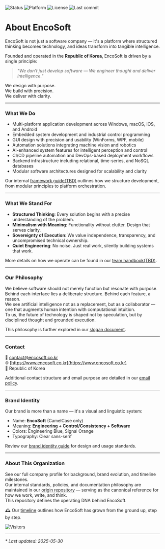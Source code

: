 ![Status](https://img.shields.io/badge/Status-Prototype-orange)
![Platform](https://img.shields.io/badge/Platform-Windows%20%7C%20Mac%20%7C%20iOS%20%7C%20Android-blue)
![License](https://img.shields.io/badge/License-MIT%20%7C%20GPL3-yellow)
![Last commit](https://img.shields.io/github/last-commit/encosoft-kr/.github)

# About EncoSoft

EncoSoft is not just a software company — it's a platform where structured thinking becomes technology, and ideas transform into tangible intelligence.

Founded and operated in the **Republic of Korea**, EncoSoft is driven by a single principle:

> *"We don’t just develop software — We engineer thought and deliver intelligence."*

We design with purpose.   
We build with precision.   
We deliver with clarity.

---

### What We Do

* Multi-platform application development across Windows, macOS, iOS, and Android
* Embedded system development and industrial control programming
* GUI design with precision and usability (WinForms, WPF, mobile)
* Automation solutions integrating machine vision and robotics
* AI-enhanced system features for intelligent perception and control
* CI/CD pipeline automation and DevOps-based deployment workflows
* Backend infrastructure including relational, time-series, and NoSQL databases
* Modular software architectures designed for scalability and clarity

Our internal [framework guide(TBD)]() outlines how we structure development, from modular principles to platform orchestration.

---

### What We Stand For

* **Structured Thinking**: Every solution begins with a precise understanding of the problem.
* **Minimalism with Meaning**: Functionality without clutter. Design that serves clarity.
* **Sovereignty of Execution**: We value independence, transparency, and uncompromised technical ownership.
* **Quiet Engineering**: No noise. Just real work, silently building systems that work.

More details on how we operate can be found in our [team handbook(TBD)]().

---

### Our Philosophy

We believe software should not merely function but resonate with purpose.   
Behind each interface lies a deliberate structure. Behind each feature, a reason.   
We see artificial intelligence not as a replacement, but as a collaborator — one that augments human intention with computational intuition.   
To us, the future of technology is shaped not by speculation, but by disciplined thought and grounded execution.   

This philosophy is further explored in our [slogan document](https://github.com/encosoft-kr/origin/wiki/Slogan-Document).

---

### Contact

📩 [contact@encosoft.co.kr](mailto:contact@encosoft.co.kr)   
🌐 [https://www.encosoft.co.kr](https://www.encosoft.co.kr)   
📍 Republic of Korea

Additional contact structure and email purpose are detailed in our [email policy](https://github.com/encosoft-kr/origin/wiki/Email-Policy).

---

### Brand Identity

Our brand is more than a name — it's a visual and linguistic system:

* Name: **EncoSoft** (CamelCase only)
* Meaning: **Engineering + Control/Consistency + Software**
* Colors: Engineering Blue, Signal Orange
* Typography: Clear sans-serif

Review our [brand identity guide](https://github.com/encosoft-kr/origin/wiki/Brand-Identity-Guide) for design and usage standards.

---

### About This Organization

See our full company profile for background, brand evolution, and timeline milestones.   
Our internal standards, policies, and documentation philosophy are maintained in our [origin repository](https://github.com/encosoft-kr/origin/) — serving as the canonical reference for how we work, write, and think.   
This repository defines the operating DNA behind EncoSoft.

🕰️ Our [timeline](https://github.com/encosoft-kr/origin/wiki/Timeline) outlines how EncoSoft has grown from the ground up, step by step.

![Visitors](https://visitor-badge.laobi.icu/badge?page_id=encosoft-kr&style=flat-square)

---

_* Last updated: 2025-05-30_
